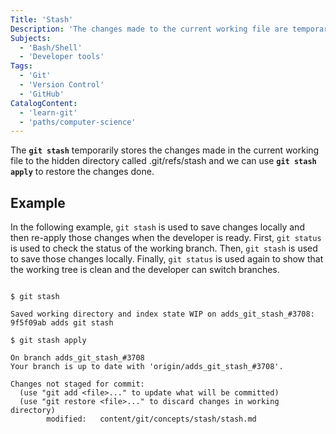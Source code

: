 ```yaml
---
Title: 'Stash'
Description: 'The changes made to the current working file are temporarily stored using the git stash command, which makes it simple to switch to a different branch and work on different feature without losing modifications.'
Subjects:
  - 'Bash/Shell'
  - 'Developer tools'
Tags:
  - 'Git'
  - 'Version Control'
  - 'GitHub'
CatalogContent:
  - 'learn-git'
  - 'paths/computer-science'
---
```


The **`git stash`** temporarily stores the changes made in the current working file to the hidden directory called .git/refs/stash and we can use **`git stash apply`** to restore the changes done.

## Example

In the following example, `git stash` is used to save changes locally and then re-apply those changes when the developer is ready. First, `git status` is used to check the status of the working branch. Then, `git stash` is used to save those changes locally. Finally, `git status` is used again to show that the working tree is clean and the developer can switch branches.

```shell

$ git stash

Saved working directory and index state WIP on adds_git_stash_#3708: 9f5f09ab adds git stash
```

```shell
$ git stash apply

On branch adds_git_stash_#3708
Your branch is up to date with 'origin/adds_git_stash_#3708'.

Changes not staged for commit:
  (use "git add <file>..." to update what will be committed)
  (use "git restore <file>..." to discard changes in working directory)
        modified:   content/git/concepts/stash/stash.md
```
